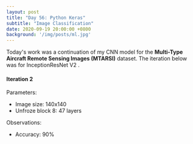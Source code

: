 ```yaml
---
layout: post
title: "Day 56: Python Keras"
subtitle: "Image Classification"
date: 2020-09-19 20:00:00 +0800
background: '/img/posts/ml.jpg'
---
```


Today's work was a continuation of my CNN model for the **Multi-Type Aircraft Remote Sensing Images (MTARSI)** dataset. The iteration below was for InceptionResNet V2 .

#### Iteration 2
Parameters:
* Image size: 140x140
* Unfroze block 8: 47 layers

Observations:
* Accuracy: 90%
